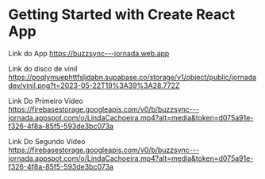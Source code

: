 # Getting Started with Create React App

Link do App
         https://buzzsync---jornada.web.app

Link do disco de vinil
        https://poqlymuephttfsljdabn.supabase.co/storage/v1/object/public/jornadadev/vinil.png?t=2023-05-22T19%3A39%3A28.772Z

Link Do Primeiro Vídeo
        https://firebasestorage.googleapis.com/v0/b/buzzsync---jornada.appspot.com/o/LindaCachoeira.mp4?alt=media&token=d075a91e-f326-4f8a-85f5-593de3bc073a

Link Do Segundo Vídeo
        https://firebasestorage.googleapis.com/v0/b/buzzsync---jornada.appspot.com/o/LindaCachoeira.mp4?alt=media&token=d075a91e-f326-4f8a-85f5-593de3bc073a
